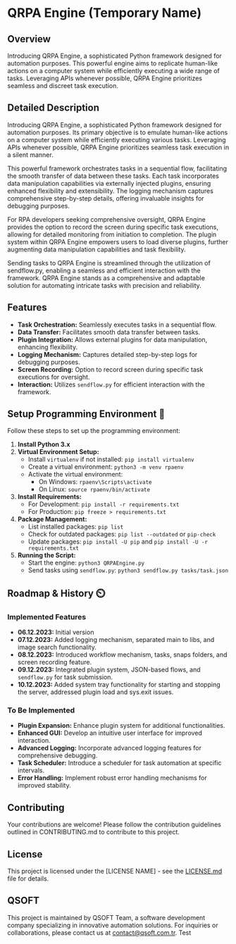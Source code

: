 # QRPA Engine (Temporary Name)

## Overview

Introducing QRPA Engine, a sophisticated Python framework designed for automation purposes. This powerful engine aims to replicate human-like actions on a computer system while efficiently executing a wide range of tasks. Leveraging APIs whenever possible, QRPA Engine prioritizes seamless and discreet task execution.

## Detailed Description

Introducing QRPA Engine, a sophisticated Python framework designed for automation purposes. Its primary objective is to emulate human-like actions on a computer system while efficiently executing various tasks. Leveraging APIs whenever possible, QRPA Engine prioritizes seamless task execution in a silent manner.

This powerful framework orchestrates tasks in a sequential flow, facilitating the smooth transfer of data between these tasks. Each task incorporates data manipulation capabilities via externally injected plugins, ensuring enhanced flexibility and extensibility. The logging mechanism captures comprehensive step-by-step details, offering invaluable insights for debugging purposes.

For RPA developers seeking comprehensive oversight, QRPA Engine provides the option to record the screen during specific task executions, allowing for detailed monitoring from initiation to completion. The plugin system within QRPA Engine empowers users to load diverse plugins, further augmenting data manipulation capabilities and task flexibility.

Sending tasks to QRPA Engine is streamlined through the utilization of sendflow.py, enabling a seamless and efficient interaction with the framework. QRPA Engine stands as a comprehensive and adaptable solution for automating intricate tasks with precision and reliability.

## Features

- **Task Orchestration:** Seamlessly executes tasks in a sequential flow.
- **Data Transfer:** Facilitates smooth data transfer between tasks.
- **Plugin Integration:** Allows external plugins for data manipulation, enhancing flexibility.
- **Logging Mechanism:** Captures detailed step-by-step logs for debugging purposes.
- **Screen Recording:** Option to record screen during specific task executions for oversight.
- **Interaction:** Utilizes `sendflow.py` for efficient interaction with the framework.

## Setup Programming Environment 🚀

Follow these steps to set up the programming environment:

1. **Install Python 3.x**
2. **Virtual Environment Setup:**
    - Install `virtualenv` if not installed: `pip install virtualenv`
    - Create a virtual environment: `python3 -m venv rpaenv`
    - Activate the virtual environment:
      - On Windows: `rpaenv\Scripts\activate`
      - On Linux: `source rpaenv/bin/activate`
3. **Install Requirements:**
    - For Development: `pip install -r requirements.txt`
    - For Production: `pip freeze > requirements.txt`
4. **Package Management:**
    - List installed packages: `pip list`
    - Check for outdated packages: `pip list --outdated` or `pip-check`
    - Update packages: `pip install -U pip` and `pip install -U -r requirements.txt`
5. **Running the Script:**
    - Start the engine: `python3 QRPAEngine.py`
    - Send tasks using `sendflow.py`: `python3 sendflow.py tasks/task.json`

## Roadmap & History ⏲️

### Implemented Features

- **06.12.2023:** Initial version
- **07.12.2023:** Added logging mechanism, separated main to libs, and image search functionality.
- **08.12.2023:** Introduced workflow mechanism, tasks, snaps folders, and screen recording feature.
- **09.12.2023:** Integrated plugin system, JSON-based flows, and `sendflow.py` for task submission.
- **10.12.2023:** Added system tray functionality for starting and stopping the server, addressed plugin load and sys.exit issues.

### To Be Implemented

- **Plugin Expansion:** Enhance plugin system for additional functionalities.
- **Enhanced GUI:** Develop an intuitive user interface for improved interaction.
- **Advanced Logging:** Incorporate advanced logging features for comprehensive debugging.
- **Task Scheduler:** Introduce a scheduler for task automation at specific intervals.
- **Error Handling:** Implement robust error handling mechanisms for improved stability.

## Contributing

Your contributions are welcome! Please follow the contribution guidelines outlined in CONTRIBUTING.md to contribute to this project.

## License

This project is licensed under the [LICENSE NAME] - see the [LICENSE.md](LICENSE.md) file for details.

## QSOFT

This project is maintained by QSOFT Team, a software development company specializing in innovative automation solutions. For inquiries or collaborations, please contact us at [contact@qsoft.com.tr](mailto:contact@qsoft.com). Test